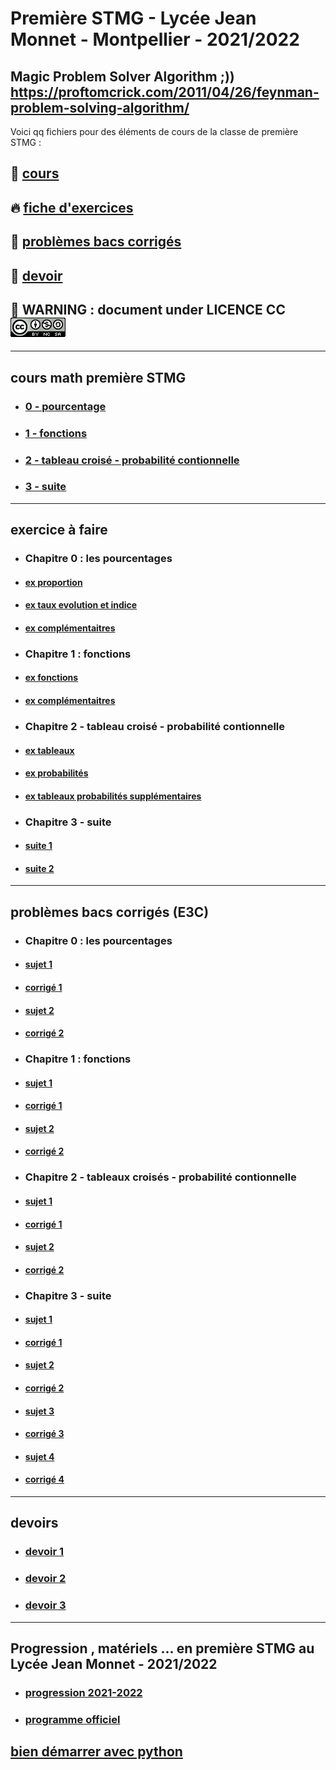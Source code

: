 # Première STMG - Lycée Jean Monnet - Montpellier - 2021/2022

Magic Problem Solver Algorithm ;)) https://proftomcrick.com/2011/04/26/feynman-problem-solving-algorithm/
---------------------------------------------------------------------------------------------------------------------------

Voici qq fichiers pour des éléments de cours de la classe de première STMG :

## 🌈 [cours](#cours)

## 🔥 [fiche d'exercices](#exercice)

## 🚀 [problèmes bacs corrigés](#E3C)

## 👋 [devoir](#devoir)

## 🔐 WARNING : document under LICENCE CC ![Licence CC](https://github.com/Math13Net/NSI-premiere/blob/master/licence%20CC.png)


-----------------------------------------------------------------------------------------------------------------------------
## <a name="cours"></a> cours math première STMG
* ### [0 - pourcentage](http://www.mathgm.fr/images/documents/1STMG/Cours_exercices/chapitre0_1B.pdf)
* ### [1 - fonctions](https://www.mathgm.fr/images/documents/1STMG/Cours_exercices/chapitre1_fctB.pdf)
* ### [2 - tableau croisé - probabilité contionnelle](https://www.mathgm.fr/images/documents/1STMG/Cours_exercices/chapitre2_proba1B.pdf)
* ### [3 - suite](https://www.mathgm.fr/images/documents/1STMG/Cours_exercices/chapitre3_suitesB.pdf)

-----------------------------------------------------------------------------------------------------------------------------
## <a name="exercice"></a> exercice à faire
* ### Chapitre 0 : les pourcentages
* #### [ex proportion](http://www.mathgm.fr/images/documents/1STMG/Cours_exercices/mathGM_chapitre0.pdf)
* #### [ex taux evolution et indice](http://www.mathgm.fr/images/documents/1STMG/Cours_exercices/mathGM_chapitre0_2.pdf)
* #### [ex complémentaitres](http://www.mathgm.fr/images/documents/1STMG/Cours_exercices/FT_mathGM_chapitre0.pdf)
* ### Chapitre 1 : fonctions
* #### [ex fonctions](https://www.mathgm.fr/images/documents/1STMG/Cours_exercices/mathGM_chapitre1.pdf)
* #### [ex complémentaitres](https://www.mathgm.fr/images/documents/1STMG/Cours_exercices/FT_mathGM_chapitre1.pdf)
* ### Chapitre 2 - tableau croisé - probabilité contionnelle
* #### [ex tableaux](https://www.mathgm.fr/images/documents/1STMG/Cours_exercices/mathGM_chapitre2.pdf)
* #### [ex probabilités](https://www.mathgm.fr/images/documents/1STMG/Cours_exercices/mathGM_chapitre2bis.pdf)
* #### [ex tableaux probabilités supplémentaires](https://www.mathgm.fr/images/documents/1STMG/Cours_exercices/FT_mathGM_chapitre2.pdf)
* ### Chapitre 3 - suite
* #### [suite 1](https://www.mathgm.fr/images/documents/1STMG/Cours_exercices/mathGM_chapitre3.pdf)
* #### [suite 2](https://www.mathgm.fr/images/documents/1STMG/Cours_exercices/FT_mathGM_chapitre3.pdf)

-----------------------------------------------------------------------------------------------------------------------------
## <a name="E3C"></a> problèmes bacs corrigés (E3C)
* ### Chapitre 0 : les pourcentages
* #### [sujet 1](http://www.mathgm.fr/images/documents/1STMG/Cours_exercices/pourcentages1.pdf)
* #### [corrigé 1](http://www.mathgm.fr/images/documents/1STMG/Cours_exercices/pourcentages1C.pdf)
* #### [sujet 2](http://www.mathgm.fr/images/documents/1STMG/Cours_exercices/pourcentages2.pdf)
* #### [corrigé 2](http://www.mathgm.fr/images/documents/1STMG/Cours_exercices/pourcentages2C.pdf)
* ### Chapitre 1 : fonctions
* #### [sujet 1](https://www.mathgm.fr/images/documents/1STMG/Cours_exercices/fct_generalites1.pdf)
* #### [corrigé 1](https://www.mathgm.fr/images/documents/1STMG/Cours_exercices/fct_generalites1C.pdf)
* #### [sujet 2](https://www.mathgm.fr/images/documents/1STMG/Cours_exercices/fct_generalites2.pdf)
* #### [corrigé 2](https://www.mathgm.fr/images/documents/1STMG/Cours_exercices/fct_generalites2C.pdf)
* ### Chapitre 2 - tableaux croisés - probabilité contionnelle
* #### [sujet 1](https://www.mathgm.fr/images/documents/1STMG/Cours_exercices/probailite1_1.pdf)
* #### [corrigé 1](https://www.mathgm.fr/images/documents/1STMG/Cours_exercices/probailite1_1C.pdf)
* #### [sujet 2](https://www.mathgm.fr/images/documents/1STMG/Cours_exercices/probailite1_2.pdf)
* #### [corrigé 2](https://www.mathgm.fr/images/documents/1STMG/Cours_exercices/probailite1_2C.pdf)
* ### Chapitre 3 - suite
* #### [sujet 1](https://www.mathgm.fr/images/documents/1STMG/Cours_exercices/suites1.pdf)
* #### [corrigé 1](https://www.mathgm.fr/images/documents/1STMG/Cours_exercices/suites1C.pdf)
* #### [sujet 2](https://www.mathgm.fr/images/documents/1STMG/Cours_exercices/suites2.pdf)
* #### [corrigé 2](https://www.mathgm.fr/images/documents/1STMG/Cours_exercices/suites2C.pdf) 
* #### [sujet 3](https://www.mathgm.fr/images/documents/1STMG/Cours_exercices/suites3.pdf)
* #### [corrigé 3](https://www.mathgm.fr/images/documents/1STMG/Cours_exercices/suites3C.pdf) 
* #### [sujet 4](https://www.mathgm.fr/images/documents/1STMG/Cours_exercices/suites4.pdf)
* #### [corrigé 4](https://www.mathgm.fr/images/documents/1STMG/Cours_exercices/suites4C.pdf)
 
-----------------------------------------------------------------------------------------------------------------------------
## <a name="devoir"></a> devoirs
* ### [devoir 1]()
* ### [devoir 2]()
* ### [devoir 3](http://fr.shaarr.com/app/i-love-you/7509/i-love-coucou)

-----------------------------------------------------------------------------------------------------------------------------
## Progression , matériels ... en première STMG au Lycée Jean Monnet - 2021/2022
* ### [progression 2021-2022](https://www.mathgm.fr/index.php/1-stmg/cours-et-exercices)
* ### [programme officiel](https://eduscol.education.fr/ecogest/im_ecogest/9-stmg-maths.pdf)

## [bien démarrer avec python](https://xn--petitfut-i1a.com/download/cours-initiation-python/)

